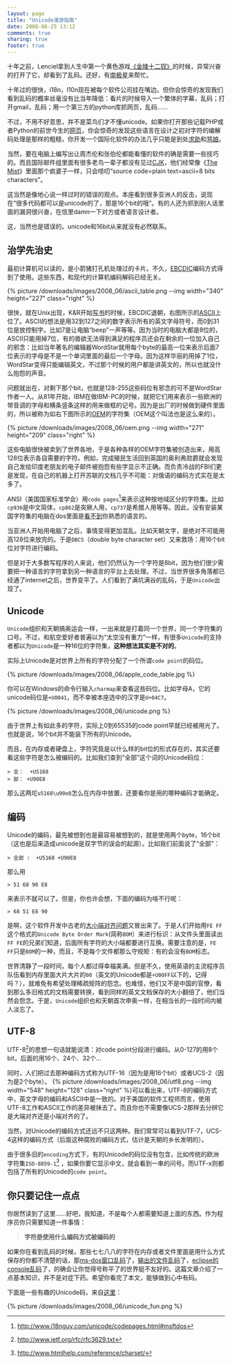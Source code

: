 ```yaml
---
layout: page
title: "Unicode漫游指南"
date: 2008-06-25 13:12
comments: true
sharing: true
footer: true
---
```


十年之前，Lenciel拿到人生中第一个黄色游戏<a href="http://www.google.com/search?hl=en&rlz=1B3GGGL_zh-CN___CN231&q=%E5%8F%B0%E6%B9%BE+%E6%99%BA%E5%86%A0+%E9%87%91%E9%99%B5%E5%8D%81%E4%BA%8C%E9%92%97+&btnG=Search&aq=f&oq=" target="_blank">《金陵十二钗》</a>的时候，异常兴奋的打开了它，却看到了乱码。还好，有<a href="http://www.njstar.com/cms/cn/" target="_blank">南极星</a>来帮忙。

十年过的很快，i18n，l10n现在被每个软件公司挂在嘴边。但你会惊奇的发现我们看到乱码的概率丝毫没有比当年降低：看片的时候导入一个繁体的字幕，乱码；打开gmail，乱码；用一个第三方的python库抓网页，乱码……

不过，不用不好意思，并不是菜鸟们才不懂unicode。如果你打开那些记载PHP或者Python的前世今生的<a href="http://ca3.php.net/manual/en/language.types.string.php" target="_blank">网页</a>，你会惊奇的发现这些语言在设计之初对字符的编解码处理是那样的粗糙，你开发一个国际化软件的办法几乎只能是到处<a href="http://www.baidu.com/s?wd=python+can%27t+decode+byte&sourceid=Mozilla-search" target="_blank">求助</a>和<a href="http://blog.ianbicking.org/why-python-unicode-sucks.html" target="_blank">骂娘</a>。

当然，要在电脑上编写出让周杰伦和张伯伦都能看懂的软件的确是需要一些技巧的。而且国际邮件组里面有很多老鸟一辈子都没有见过<a href="http://en.wikipedia.org/wiki/CJK" target="_blank">CJK</a>，他们经常像《<a href="http://www.mtime.com/movie/68393/" target="_blank">The Mist</a>》里面那个疯婆子一样，只会唠叨“source code=plain text=ascii=8 bits characters”。

这当然是像地心说一样过时的错误的观点。本座看到很多亚洲人的反击，说现在“很多代码都可以是unicode的了，那是16个bit的哦”。有的人还为抓到别人话里面的漏洞很兴奋，在信里damn一下对方或者语言设计者。

这，当然也是错误的。unicode和16bit从来就没有必然联系。

## **治学先治史**

最初计算机可以读的，是小箭猪打孔机处理过的卡片。不久，<a href="http://en.wikipedia.org/wiki/EBCDIC" target="_blank">EBCDIC</a>编码方式得到了使用。这些东西，和现代的计算机编码解码已经无关。

{% picture /downloads/images/2008_06/ascii_table.png --img width="340" height="227" class="right" %}

很快，就在Unix出现，K&R开始<a href="http://cm.bell-labs.com/cm/cs/cbook/" target="_blank">写书</a>的时候，EBCDIC退朝，右图所示的<a href="http://www.asciitable.com/" target="_blank">ASCII</a>上位了。ASCII的想法是用32到127之间的数字表示所有的英文字母符号，而0到31位是放控制字。比如7是让电脑“beep”一声等等。因为当时的电脑大都是8位的，ASCII只能用掉7位，有的兽欲无法得到满足的程序员还会在剩余的一位加入自己的邪念：比如当年著名的编辑器WordStar就用每个byte的最高一位来表示后面7位表示的字母是不是一个单词里面的最后一个字母。因为这样华丽的用掉了1位，WordStar变得只能编辑英文，不过那个时候的用户都是讲英文的，所以也就没什么抱怨的声音。


问题就出在，对剩下那个bit，也就是128-255这些码位有邪念的可不是WordStar作者一人。从81年开始，IBM在做IBM-PC的时候，就把它们用来表示一些欧洲的带音调的字母和横条竖条这样的用来做框的记号。因为是出厂的时候做到硬件里面的，所以被称为如右下图所示的<a href="http://en.wikipedia.org/wiki/Code_page_437" target="_blank">OEM</a>的字符集（OEM这个叫法也是这么来的）。

{% picture /downloads/images/2008_06/oem.png --img width="271" height="209" class="right" %}

这些电脑很快被卖到了世界各地，于是各种各样的OEM字符集被创造出来，用高128位表示各自需要的字符。例如，完成殖民生活回到英国的奥利弗勋爵就会发现自己发给印度老朋友的电子邮件被抱怨有些字显示不正确。而负责冷战的FBI们更是发现，在自己的机器上打开苏联的文档几乎不可能：对俄语的编码方式实在是太多了。


ANSI（美国国家标准学会）用`code pages`[^1]来表示这种按地域区分的字符集。比如`cp936`是中文简体，`cp862`是突厥人用，`cp737`是希腊人用等等。因此，没有安装某国字符集的电脑在dos里面是<a href="http://www.baidu.com/s?ie=gb2312&bs=EBCDIC&sr=&z=&cl=3&f=8&wd=%D6%D0%CE%C4+cp936&ct=0" target="_blank">看不到</a>你熟悉的语言的。

当亚洲人开始用电脑了之后，事情变得更加混乱。比如天朝文字，是绝对不可能用高128位来放完的。于是`DBCS`（double byte character set）又来救场：用16个bit位对字符进行编码。

但是对于大多数写程序的人来说，他们仍然认为一个字符是8bit，因为他们很少需要把一种语言的字符拿到另一种语言的平台上去处理。不过，当世界很多角落都已经通了internet之后，世界变平了。人们看到了满坑满谷的乱码，于是`Unicode`出现了。

## **Unicode**

`Unicode`组织和天朝搞奥运会一样，一出来就是打着同一个世界，同一个字符集的口号。不过，和航空爱好者普遍以为“太空没有重力”一样，有很多`Unicode`的支持者都以为`Unicode`是一种16位的字符集，**这种想法其实是不对的**。

实际上Unicode是对世界上所有的字符分配了一个所谓`code point`的码位。

{% picture /downloads/images/2008_06/apple_code_table.jpg %}

你可以在Windows的命令行输入`charmap`来查看这些码位。比如字母A，它的unicode码位是`+U0041`，而不幸被本座选中的汉字是`U+04C7`。

{% picture /downloads/images/2008_06/unicode.png %}

由于世界上有如此多的字符，实际上0到65535的code point早就已经被用光了。也就是说，16个bit并不能装下所有的Unicode。

而且，在内存或者硬盘上，字符究竟是以什么样的bit位的形式存在的，其实还要看这些字符是怎么被编码的。比如我们查到“全部”这个词的Unicode码位：

```
> 全：  +U5168
> 部： +U90E8
```

那么这两坨`u5168\u90e8`怎么在内存中放置，还要看你是用的哪种编码才能确定。

## **编码**

Unicode的编码，最先被想到也是最容易被想到的，就是使用两个byte，16个bit（这也是后来造成unicode是双字节的误会的起源）。比如我们前面说了“全部”：

```
> 全部 :  +U5168 +U90E8
```

那么用

```
> 51 68 90 E8
```

来表示不就可以了。但是，你也许会想，下面的编码为啥不行呢：

```
> 68 51 E8 90
```

是啊，这个软件开发中古老的<a href="http://www.google.com/search?q=%E5%A4%A7%E5%B0%8F%E7%AB%AF%E5%AF%B9%E9%BD%90%E9%97%AE%E9%A2%98&sourceid=navclient-ff&ie=UTF-8&rlz=1B3GGGL_zh-CN___CN231&aq=h" target="_blank">大小端对齐问题</a>又冒出来了。于是人们开始用`FE FF`这个格式的`Unicode Byte Order Mark`(简称`BOM`）来进行标识：从文件头里面读出`FF FE`的兄弟们知道，后面所有字符的大小端都要进行互换。需要注意的是，`FE FF`只是`BOM`的一种，而且，不是每个文件都那么守规矩：有的会没有`BOM`标志。


世界清静了一段时间，每个人都过得幸福美满。但是不久，使用英语的主流程序员队伍看到内存里面大片大片的`00`（英文的Unicode都是`+U00FF`以下的，记得吗？），就难免有希望处理稀疏矩阵的怨念。也难怪，他们又不是中国的官僚，看到那么多旧格式的文档需要转换，看到同样的英文文档保存的大小翻倍了，他们当然会怨念。于是，`Unicode`组织也和天朝首次申奥一样，在相当长的一段时间内被人淡忘了。

## **UTF-8**

UTF-8[^2]的思想一句话就能说清：对code point分段进行编码。从0-127的用8个bit，后面的用16个、24个、32个…

同时，人们把过去那种编码方式称为UTF-16（因为是用16个bit）或者UCS-2（因为是2个byte）。
{% picture /downloads/images/2008_06/utf8.png --img width="548" height="128" class="right" %}可以看出来，UTF-8的编码方式中，英文字母的编码和ASCII中是一致的。对于美国的软件工程师而言，使用UTF-8工作和ASCII工作的差异被抹去了。而且你也不需要像UCS-2那样去分辨它是大端对齐还是小端对齐的了。

当然，对Unicode的编码方式还远不只这两种。我们常常可以看到UTF-7，UCS-4这样的编码方式（后面这种腐败的编码方式，估计是天朝的乡长发明的）。

由于很多旧的`encoding`方式下，有的Unicode的码位没有包含，比如传统的欧洲字符集`ISO-8859-1`[^3] ，如果你要它显示中文，就会看到一串的问号。而UTF-x则都包括了所有的Unicode的`code point`。

## **你只要记住一点点**

你居然读到了这里……好吧，我知道，不是每个人都需要知道上面的东西。作为程序员你只需要知道一件事情：

> **字符是使用什么编码方式被编码的**

如果你在看到乱码的时候，那些七七八八的字符在内存或者文件里面是用什么方式保存的你都不清楚的话，那[ms-dos窗口乱码](http://www.google.com/search?q=ms-dos%E7%AA%97%E5%8F%A3%E4%B9%B1%E7%A0%81&sourceid=navclient-ff&ie=UTF-8&rlz=1B3GGGL_zh-CN___CN231&aq=h)了，[输出的文件乱码](http://www.google.com/search?hl=en&rlz=1B3GGGL_zh-CN___CN231&q=%E8%BE%93%E5%87%BA%E7%9A%84%E6%96%87%E4%BB%B6%E4%B9%B1%E7%A0%81&btnG=Search&aq=f&oq=)了，[eclipse的console乱码](http://www.google.com/search?hl=en&rlz=1B3GGGL_zh-CN___CN231&q=eclipse%E7%9A%84console%E4%B9%B1%E7%A0%81&btnG=Search&aq=f&oq=)了，的确会让你觉得号称平了的世界挺不友好的。这篇文章介绍了一点基本知识，并不是对症下药。希望你看完了本文，能够做到心中有码。

下面是一些有趣的Unicode码，来自[这里](http://wiki.secondlife.com/wiki/Unicode_In_5_Minutes)：

{% picture /downloads/images/2008_06/unicode_fun.png %}

 [^1]: http://www.i18nguy.com/unicode/codepages.html#msftdos
 [^2]: http://www.ietf.org/rfc/rfc3629.txt
 [^3]: http://www.htmlhelp.com/reference/charset/
